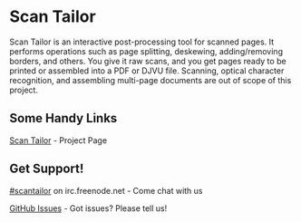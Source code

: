Scan Tailor
===========

Scan Tailor is an interactive post-processing tool for scanned pages.
It performs operations such as page splitting, deskewing, adding/removing borders, and others.
You give it raw scans, and you get pages ready to be printed or assembled into a PDF or DJVU file.
Scanning, optical character recognition, and assembling multi-page documents are out of scope of this project.

Some Handy Links
----------------

[Scan Tailor](http://www.scantailor.org) - Project Page
<!-- link to DIY? -->

Get Support!
------------

[#scantailor](http://webchat.freenode.net/?channels=#scantailor) on irc.freenode.net - Come chat with us

<!-- [Google Group]() - Community mailing list and forum -->

[GitHub Issues](https://github.com/scantailor/scantailor/issues) - Got issues? Please tell us!

